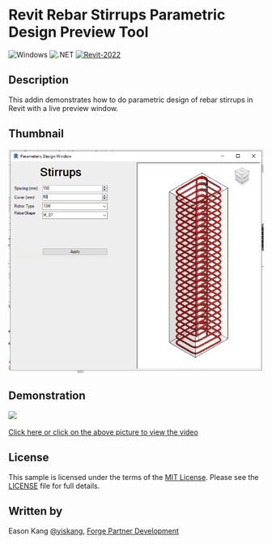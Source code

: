 # Revit Rebar Stirrups Parametric Design Preview Tool

![Windows](https://img.shields.io/badge/Plugins-Windows-lightgrey.svg)
![.NET](https://img.shields.io/badge/.NET%20Framework-4.8-blue.svg)
[![Revit-2022](https://img.shields.io/badge/Revit-2022-lightgrey.svg)](http://autodesk.com/revit)

## Description

This addin demonstrates how to do parametric design of rebar stirrups in Revit with a live preview window.

## Thumbnail

![thumbnail](/thumbnail.png)

## Demonstration

[![](http://img.youtube.com/vi/Laa6wtBLr58/0.jpg)](http://www.youtube.com/watch?v=Laa6wtBLr58 "Demo the possibility of rebar parametric design in Revit")

[Click here or click on the above picture to view the video](http://www.youtube.com/watch?v=Laa6wtBLr58)

## License

This sample is licensed under the terms of the [MIT License](http://opensource.org/licenses/MIT). Please see the [LICENSE](LICENSE) file for full details.

## Written by

Eason Kang [@yiskang](https://twitter.com/yiskang), [Forge Partner Development](http://forge.autodesk.com)
